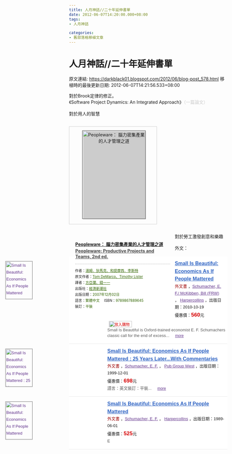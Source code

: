 ```yaml
---
title: 人月神話//二十年延伸書單
date: 2012-06-07T14:20:00.000+08:00
tags: 
- 人月神話

categories:
- 舊部落格移植文章
---
```


# 人月神話//二十年延伸書單

原文連結: https://darkblack01.blogspot.com/2012/06/blog-post_578.html
移植時的最後更新日期: 2012-06-07T14:21:56.533+08:00

對於Brook定律的修正。<br />《Software Project Dynamics: An Integrated Approach》<span style="color: #cccccc;">（一篇論文）</span><br /><br />對於用人的智慧<br /><br /><div id="pr_illust" style="float: left; width: 280px;"><div class="pir23_wrap" style="border: 1px solid rgb(204, 204, 204); clear: both;"><div class="pri002_rec" id="prodimg" style="clear: both; position: relative; text-align: center;"><div style="background-color: #cccccc; background-position: initial initial; background-repeat: initial initial; height: 280px; margin: 15px auto; position: relative; right: -5px; width: 200px;"><a href="http://www.books.com.tw/exep/prod/booksfile.php?item=0010387385" target="_blank"><img alt="Peopleware： 腦力密集產業的人才管理之道" height="280" id="main_img" src="http://im1.book.com.tw/exep/lib/image.php?image=http://addons.books.com.tw/G/001/5/0010387385.jpg&amp;width=200&amp;height=280&amp;quality=80" style="border: 1px solid rgb(85, 85, 85); left: -3px; position: relative; top: -3px;" width="200" /></a></div></div></div></div><a href="http://www.books.com.tw/exep/prod/booksfile.php?item=0010387385"></a><br /><div id="pr_data" style="float: left; width: 337px;"><a href="http://www.books.com.tw/exep/prod/booksfile.php?item=0010387385"></a><br /><div class="prd001" style="border-bottom-color: rgb(153, 153, 153); border-bottom-style: dotted; border-bottom-width: 1px; margin: 1.5em 15px 0px 20px;"><a href="http://www.books.com.tw/exep/prod/booksfile.php?item=0010387385"></a><br /><h1 style="color: #316500; font-size: 1em; line-height: 1.3em; margin: 0px; padding: 0px 0px 13px;">      <a href="http://www.books.com.tw/exep/prod/booksfile.php?item=0010387385"> <span style="display: block;">Peopleware： 腦力密集產業的人才管理之道</span><dfn style="color: #444444; display: block; font-size: 0.75em; font-style: normal; line-height: 1.2em; margin: 3px 0px 0px; padding: 0px;"></dfn></a><a href="http://search.books.com.tw/exep/prod_search.php?cat=F01&amp;key=Peopleware%3A%20Productive%20Projects%20and%20Teams%2C%202nd%20ed." style="color: #444444;" target="new">Peopleware: Productive Projects and Teams, 2nd ed.</a></h1></div><ul class="prd002" style="font-size: 0.8em; line-height: 1.3em; list-style: none outside none; margin: 0px; padding: 14px 0px 10px 19px;"><li style="clear: both; list-style: none outside none; margin: 0px 0px 0.4em; padding: 0px;">作者：<a href="http://search.books.com.tw/exep/prod_search.php?key=%B4%F6%A9i%A1D%A8f%B0%A8%A7J%A1B%A9M%B4%A3%BC%AF%A6%E8%A1D%A7%F5%B4%B5%AFS&amp;f=author" style="color: #316500;">湯姆．狄馬克、和提摩西．李斯特</a></li><li style="clear: both; list-style: none outside none; margin: 0px 0px 0.4em; padding: 0px;">原文作者：<a href="http://search.books.com.tw/exep/prod_search.php?key=Tom%20DeMarco%A1BTimothy%20Lister&amp;f=author" style="color: #316500;">Tom DeMarco、Timothy Lister</a></li><li style="clear: both; list-style: none outside none; margin: 0px 0px 0.4em; padding: 0px;">譯者：<a href="http://search.books.com.tw/exep/prod_search.php?key=%A4%E8%A8%C8%C4i%A1B%BF%FA%A4%40%A4%40&amp;f=author" style="color: #316500;">方亞瀾、錢一一</a></li><li style="clear: both; list-style: none outside none; margin: 0px 0px 0.4em; padding: 0px;">出版社：<a href="http://www.books.com.tw/exep/pub_book.php?pubid=emodern" style="color: #316500;">經濟新潮社</a></li><li style="clear: both; list-style: none outside none; margin: 0px 0px 0.4em; padding: 0px;">出版日期：<dfn style="color: #316500; font-style: normal; margin: 0px; padding: 0px;">2007年12月02日</dfn></li><li style="clear: both; list-style: none outside none; margin: 0px 0px 0.4em; padding: 0px;">語言：<dfn style="color: #316500; font-style: normal; margin: 0px; padding: 0px;">繁體中文</dfn>&nbsp;<span style="margin: 0px 0px 0px 1em;">ISBN：</span><dfn style="color: #316500; font-style: normal; margin: 0px; padding: 0px;">9789867889645</dfn></li><li style="clear: both; list-style: none outside none; margin: 0px 0px 0.4em; padding: 0px;">裝訂：<dfn style="color: #316500; font-style: normal; margin: 0px; padding: 0px;">平裝</dfn></li><li style="clear: both; list-style: none outside none; margin: 0px 0px 0.4em; padding: 0px;"><br /></li></ul></div><br /><br /><br /><br /><br /><br /><br /><br /><br /><br /><br /><br /><br /><br /><br /><br /><br /><br /><br />對於勞工激發創意和樂趣<br /><br />外文：<br /><br /><ul class="searchbook" style="background-color: white; font-family: arial, helvetica, clean, sans-serif; font-size: 13px; line-height: 16px; margin: 0px; padding: 0px; text-align: left;"><li class="item" style="border-bottom-color: rgb(231, 231, 231); border-bottom-style: solid; border-bottom-width: 1px; line-height: 1.69; list-style: none; margin: 0px; min-height: 120px; padding: 15px 5px 16px 122px;"><a href="http://search.books.com.tw/exep/prod_search_redir.php?key=Small+Is+Beautiful%3A+Economics+As+If+People+Mattered&amp;area=mid&amp;item=F012081173" rel="mid_image" style="color: #63358d;" title="Small Is Beautiful: Economics As If People Mattered"><img alt="Small Is Beautiful: Economics As If People Mattered" class="itemcov" height="120" original="http://im1.book.com.tw/exep/lib/image.php?image=http://addons.books.com.tw/G/F01/2/1/3/F012081173.jpg&amp;width=85&amp;height=120" src="http://im1.book.com.tw/exep/lib/image.php?image=http://addons.books.com.tw/G/F01/2/1/3/F012081173.jpg&amp;width=85&amp;height=120" style="border: 1px solid rgb(153, 153, 153); left: 25px; position: absolute; width: 85px;" width="85" /></a><h3 style="font-size: 16px; line-height: 1.538; margin: -4px 0px 0px; padding: 0px;">  <a href="http://search.books.com.tw/exep/prod_search_redir.php?key=Small+Is+Beautiful%3A+Economics+As+If+People+Mattered&amp;area=mid&amp;item=F012081173" rel="mid_name" style="color: #2e63c3;" title="Small Is Beautiful: Economics As If People Mattered">Small Is Beautiful: Economics As If People Mattered</a></h3><span class="cat" style="color: #9c0000;">外文書</span>&nbsp;，<a href="http://search.books.com.tw/exep/prod_search.php?cat=&amp;key=Schumacher%2C+E.+F.%2F+McKibben%2C+Bill+%28FRW%29&amp;f=author" rel="go_author" style="color: #63358d;" title="Schumacher, E. F./ McKibben, Bill (FRW)">Schumacher, E. F./ McKibben, Bill (FRW)</a>  ，&nbsp;<a href="http://search.books.com.tw/exep/prod_search.php?cat=&amp;key=Harpercollins" rel="mid_publish" style="color: #63358d;" title="Harpercollins">Harpercollins</a>&nbsp;，出版日期：2010-10-19<br /><span class="price">優惠價：<b style="color: #d60002; font-size: 17px;">560</b>元&nbsp;<a href="http://db.books.com.tw/exep/shopping/cart.php?item=F012081173" rel="mid_cart" style="color: #d60002; font-size: 12px;"><img alt="放入購物車" class="scar" height="20" src="http://search.books.com.tw/css/images/btn_car.gif" style="border: 0px; margin: 5px 0px 0px 5px; vertical-align: text-bottom;" width="73" /></a></span><div style="color: #5a5a5a; line-height: 1.38; padding: 0px;">Small Is Beautiful is Oxford-trained economist E. F. Schumachers classic call for the end of excess...&nbsp;<a href="http://search.books.com.tw/exep/prod_search_redir.php?key=Small+Is+Beautiful%3A+Economics+As+If+People+Mattered&amp;area=mid&amp;item=F012081173" rel="mid_more" style="background-image: url(http://search.books.com.tw/css/search_20100831/images/more.gif); background-position: 3px 5px; background-repeat: no-repeat no-repeat; color: #63358d; font-size: 12px; padding-left: 15px;">more</a></div></li><li class="item" style="border-bottom-color: rgb(231, 231, 231); border-bottom-style: solid; border-bottom-width: 1px; line-height: 1.69; list-style: none; margin: 0px; min-height: 120px; padding: 15px 5px 16px 122px;"><a href="http://search.books.com.tw/exep/prod_search_redir.php?key=Small+Is+Beautiful%3A+Economics+As+If+People+Mattered&amp;area=mid&amp;item=F010498696" rel="mid_image" style="color: #63358d;" title="Small Is Beautiful: Economics As If People Mattered : 25 Years Later...With Commentaries"><img alt="Small Is Beautiful: Economics As If People Mattered : 25 Years Later...With Commentaries" class="itemcov" height="120" original="http://im1.book.com.tw/exep/lib/image.php?image=http://addons.books.com.tw/G/F01/0/8/6/F010498696.jpg&amp;width=85&amp;height=120" src="http://im1.book.com.tw/exep/lib/image.php?image=http://addons.books.com.tw/G/F01/0/8/6/F010498696.jpg&amp;width=85&amp;height=120" style="border: 1px solid rgb(153, 153, 153); left: 25px; position: absolute; width: 85px;" width="85" /></a><h3 style="font-size: 16px; line-height: 1.538; margin: -4px 0px 0px; padding: 0px;">  <a href="http://search.books.com.tw/exep/prod_search_redir.php?key=Small+Is+Beautiful%3A+Economics+As+If+People+Mattered&amp;area=mid&amp;item=F010498696" rel="mid_name" style="color: #2e63c3;" title="Small Is Beautiful: Economics As If People Mattered : 25 Years Later...With Commentaries">Small Is Beautiful: Economics As If People Mattered : 25 Years Later...With Commentaries</a></h3><span class="cat" style="color: #9c0000;">外文書</span>&nbsp;，<a href="http://search.books.com.tw/exep/prod_search.php?cat=&amp;key=Schumacher%2C+E.+F.&amp;f=author" rel="go_author" style="color: #63358d;" title="Schumacher, E. F.">Schumacher, E. F.</a>  ，&nbsp;<a href="http://search.books.com.tw/exep/prod_search.php?cat=&amp;key=Pub%20Group%20West" rel="mid_publish" style="color: #63358d;" title="Pub Group West">Pub Group West</a>&nbsp;，出版日期：1999-12-01<br /><span class="price">優惠價：<b style="color: #d60002; font-size: 17px;">698</b>元</span><div style="color: #5a5a5a; line-height: 1.38; padding: 0px;">語言：英文裝訂：平裝...&nbsp;<a href="http://search.books.com.tw/exep/prod_search_redir.php?key=Small+Is+Beautiful%3A+Economics+As+If+People+Mattered&amp;area=mid&amp;item=F010498696" rel="mid_more" style="background-image: url(http://search.books.com.tw/css/search_20100831/images/more.gif); background-position: 3px 5px; background-repeat: no-repeat no-repeat; color: #63358d; font-size: 12px; padding-left: 15px;">more</a></div></li><li class="item" style="border-bottom-color: rgb(231, 231, 231); border-bottom-style: solid; border-bottom-width: 1px; line-height: 1.69; list-style: none; margin: 0px; min-height: 120px; padding: 15px 5px 16px 122px;"><a href="http://search.books.com.tw/exep/prod_search_redir.php?key=Small+Is+Beautiful%3A+Economics+As+If+People+Mattered&amp;area=mid&amp;item=F010024234" rel="mid_image" style="color: #63358d;" title="Small Is Beautiful: Economics As If People Mattered"><img alt="Small Is Beautiful: Economics As If People Mattered" class="itemcov" height="120" original="http://im1.book.com.tw/exep/lib/image.php?image=http://addons.books.com.tw/G/F01/0/4/4/F010024234.jpg&amp;width=85&amp;height=120" src="http://im1.book.com.tw/exep/lib/image.php?image=http://addons.books.com.tw/G/F01/0/4/4/F010024234.jpg&amp;width=85&amp;height=120" style="border: 1px solid rgb(153, 153, 153); left: 25px; position: absolute; width: 85px;" width="85" /></a><h3 style="font-size: 16px; line-height: 1.538; margin: -4px 0px 0px; padding: 0px;">  <a href="http://search.books.com.tw/exep/prod_search_redir.php?key=Small+Is+Beautiful%3A+Economics+As+If+People+Mattered&amp;area=mid&amp;item=F010024234" rel="mid_name" style="color: #2e63c3;" title="Small Is Beautiful: Economics As If People Mattered">Small Is Beautiful: Economics As If People Mattered</a></h3><span class="cat" style="color: #9c0000;">外文書</span>&nbsp;，<a href="http://search.books.com.tw/exep/prod_search.php?cat=&amp;key=Schumacher%2C+E.+F.&amp;f=author" rel="go_author" style="color: #63358d;" title="Schumacher, E. F.">Schumacher, E. F.</a>  ，&nbsp;<a href="http://search.books.com.tw/exep/prod_search.php?cat=&amp;key=Harpercollins" rel="mid_publish" style="color: #63358d;" title="Harpercollins">Harpercollins</a>&nbsp;，出版日期：1989-06-01<br /><span class="price">優惠價：<b style="color: #d60002; font-size: 17px;">525</b>元</span><div style="color: #5a5a5a; line-height: 1.38; padding: 0px;">E</div></li></ul>
